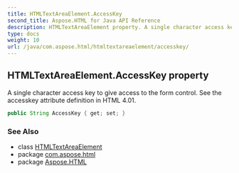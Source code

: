 ```yaml
---
title: HTMLTextAreaElement.AccessKey
second_title: Aspose.HTML for Java API Reference
description: HTMLTextAreaElement property. A single character access key to give access to the form control. See the accesskey attribute definition in HTML 4.01
type: docs
weight: 10
url: /java/com.aspose.html/htmltextareaelement/accesskey/
---
```

## HTMLTextAreaElement.AccessKey property

A single character access key to give access to the form control. See the accesskey attribute definition in HTML 4.01.

```java
public String AccessKey { get; set; }
```

### See Also

* class [HTMLTextAreaElement](../)
* package [com.aspose.html](../../htmltextareaelement/)
* package [Aspose.HTML](../../../)

